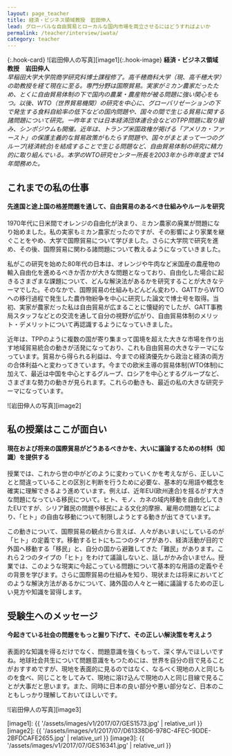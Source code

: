 ```yaml
---
layout: page_teacher
title: 経済・ビジネス領域教授　岩田伸人
lead: グローバルな自由貿易とローカルな国内市場を両立させるにはどうすればよいか
permalink: /teacher/interview/iwata/
category: teacher
---
```

{:.hook-card}
![岩田伸人の写真][image1]{:.hook-image}
**経済・ビジネス領域 教授　岩田伸人**  
*早稲田大学大学院商学研究科博士課程修了。高千穂商科大学（現、高千穂大学）の助教授を経て現在に至る。専門分野は国際貿易。実家がミカン農家だったため、とくに自由貿易体制の下で国内の農業・農産物が被る問題に強い関心をもつ。以後、WTO（世界貿易機関）の研究を中心に、グローバリゼーションの下で発生する食料自給率の低下などの国内問題や、国々の間で生じる貿易に関する諸問題について研究。一昨年までは日本経済団体連合会などのTPP問題に取り組み、シンポジウムも開催。近年は、トランプ米国政権が掲げる「アメリカ・ファースト」の保護主義的な貿易政策がもたらす問題や、国々がまとまって一つのグループ(経済統合)を結成することで生じる問題など、自由貿易体制の研究に精力的に取り組んでいる。本学のWTO研究センター所長を2003年から昨年度まで14年間務めた。*


## これまでの私の仕事

#### 先進国と途上国の格差問題を通して、自由貿易のあるべき仕組みやルールを研究

1970年代に日米間でオレンジの自由化が決まり、ミカン農家の廃業が問題になり始めました。私の実家もミカン農家だったのですが、その影響により家業を継ぐことをやめ、大学で国際貿易について学びました。さらに大学院で研究を進め、その後、国際貿易に関わる諸問題について教えるようになっていきました。

私がこの研究を始めた80年代の日本は、オレンジや牛肉など米国産の農産物の輸入自由化を進めるべきか否かが大きな問題となっており、自由化した場合に起きるさまざまな課題について、どんな解決法があるかを研究することが大きなテーマでした。そのなかで、国際貿易の仕組みもどんどん変わり、GATTからWTOへの移行過程で発生した農作物紛争を中心に研究した論文で博士号を取得。当初、実家が農家だった私は自由貿易が広まることに懐疑的でしたが、GATT事務局スタッフなどとの交流を通して自分の視野が広がり、自由貿易体制のメリット・デメリットについて再認識するようになっていきました。

近年は、TPPのように複数の国が寄り集まって国境を超えた大きな市場を作り出す地域貿易統合の動きが活発になっており、これも自由貿易の大きなテーマになっています。貿易から得られる利益は、今までの経済優先から政治と経済の両方の合体利益へと変わってきています。今までの欧米主導の貿易体制(WTO体制)に加えて、最近は中国を中心とするグループ、ロシアを中心とするグループなど、さまざまな勢力の動きが見られます。これらの動きも、最近の私の大きな研究テーマになっています。

![岩田伸人の写真][image2]

## 私の授業はここが面白い

#### 現在および将来の国際貿易がどうあるべきかを、大いに議論するための材料（知識）を提供する

授業では、これから世の中がどのように変わっていくかを考えながら、正しいことと間違っていることの区別と判断を行うために必要な、基本的な用語や概念を確実に理解できるよう進めています。例えば、近年EU(欧州連合)を揺るがす大きな問題になっている移民について。ヒト、モノ、カネの域内移動を自由化してきたEUですが、シリア難民の問題や移民による文化的摩擦、雇用の問題などにより、「ヒト」の自由な移動について制限しようとする動きが出てきています。

この動きについて、国際貿易の観点から言えば、人々があいまいにしているのが「ヒト」の定義です。移動するヒトにも二つのタイプがあり、経済活動が目的で外国へ移動する「移民」と、自分の国から避難してきた「難民」があります。これら２つのタイプの「ヒト」をわけて議論しないと、話しがかみ合いません。授業では、このような現実に今起こっている問題について基本的な用語の定義やその背景を学びます。さらに国際貿易の仕組みを知り、現状または将来においてどのような解決方法があるかについて、諸外国の人々と一緒に議論するための正しい見方や知識を習得します。

## 受験生へのメッセージ

#### 今起きている社会の問題をもっと掘り下げて、その正しい解決策を考えよう

表面的な知識を得るだけでなく、問題意識を強くもって、深く学んでほしいですね。地球社会共生について問題意識をもつためには、世界を自分の目で見ることがおすすめですが、現地を表面的に見るのではなく、なるべく現地の人と同じものを食べ、同じことをしてみて、現地に溶け込んで現地の人と同じ目線で見ることが大事だと思います。また、同時に日本の良い部分や悪い部分など、日本のこともしっかり理解しておいてほしいです。

![岩田伸人の写真][image3]


[image1]: {{ '/assets/images/v1/2017/07/GES1573.jpg' | relative_url }}
[image2]: {{ '/assets/images/v1/2017/07/D61338D6-978C-4FEC-9DDE-2BFDCAFE2655.jpg' | relative_url }}
[image3]: {{ '/assets/images/v1/2017/07/GES16341.jpg' | relative_url }}

